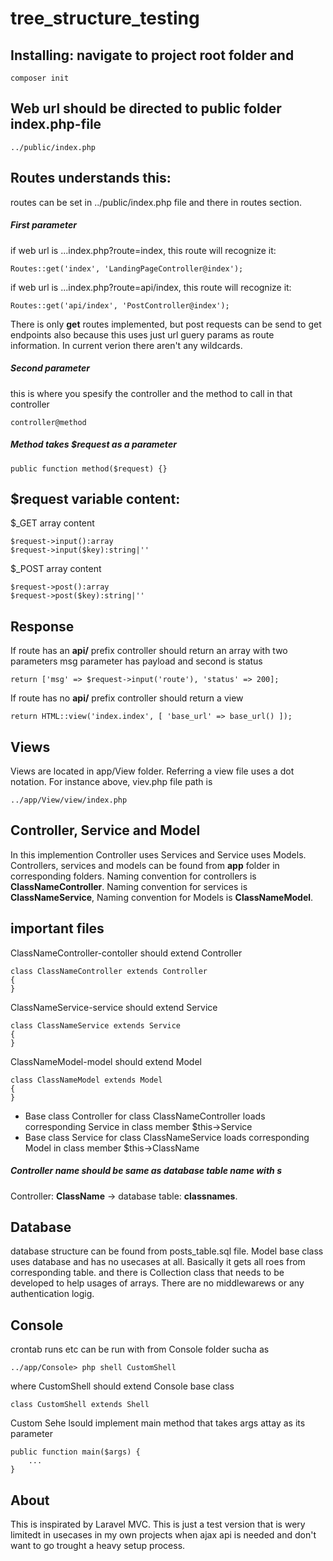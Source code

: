 # tree_structure_testing

## Installing: navigate to project root folder and

```
composer init
```

## Web url should be directed to public folder index.php-file

```
../public/index.php
``` 

## Routes understands this:
routes can be set in ../public/index.php file and there in routes section.


##### First parameter
if web url is ...index.php?route=index, this route will recognize it:
```
Routes::get('index', 'LandingPageController@index');
```
if web url is ...index.php?route=api/index, this route will recognize it:
```
Routes::get('api/index', 'PostController@index');
```

There is only **get** routes implemented, but post requests can be send to get endpoints also because this uses just url guery params as route information. In current verion there aren't any wildcards.

##### Second parameter 
this is where you spesify the controller and the method to call in that controller
```
controller@method
```

##### Method takes $request as a parameter
```
public function method($request) {}
```
## $request variable content:
$_GET array content
```
$request->input():array
$request->input($key):string|''
```
$_POST array content
```
$request->post():array
$request->post($key):string|''
```
## Response
If route has an **api/** prefix controller should return an array with two parameters msg parameter has payload and second is status
```
return ['msg' => $request->input('route'), 'status' => 200];
```
If route has no **api/** prefix controller should return a view
```
return HTML::view('index.index', [ 'base_url' => base_url() ]);
```
## Views
Views are located in app/View folder. Referring a view file uses a dot notation. For instance above, viev.php file path is 
```
../app/View/view/index.php
```
## Controller, Service and Model
In this implemention Controller uses Services and Service uses Models. Controllers, services and models can be found from **app** folder in corresponding folders.
Naming convention for controllers is **ClassNameController**. Naming convention for services is **ClassNameService**, Naming convention for Models is **ClassNameModel**.

## important files
ClassNameController-contoller should extend Controller
```
class ClassNameController extends Controller 
{
}
```

ClassNameService-service should extend Service
```
class ClassNameService extends Service 
{
}
```

ClassNameModel-model should extend Model
```
class ClassNameModel extends Model 
{
}
```

- Base class Controller for class ClassNameController loads corresponding Service in class member $this->Service
- Base class Service for class ClassNameService loads corresponding Model in class member $this->ClassName

##### Controller name should be same as database table name with *s* 
Controller: **ClassName** -> database table: **classnames**. 

## Database
database structure can be found from posts_table.sql file. Model base class uses database and has no usecases at all. Basically it gets all roes from  corresponding table. and there is Collection class that needs to be developed to help usages of arrays. There are no middlewarews or any authentication logig.

## Console
crontab runs etc can be run with from Console folder sucha as
```
../app/Console> php shell CustomShell
```
where CustomShell should extend Console base class
```
class CustomShell extends Shell
```
Custom Sehe lsould implement main method that takes args attay as its parameter
```
public function main($args) {
    ...
}
```

## About
This is inspirated by Laravel MVC. This is just a test version that is wery limitedt in usecases in my own projects when ajax api is needed and don't want to go trought a heavy setup process.
